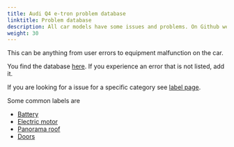 ```yaml
---
title: Audi Q4 e-tron problem database
linktitle: Problem database
description: All car models have some issues and problems. On Github we have gathered most of the issues owners experience with the cars. 
weight: 30
---
```



This can be anything from user errors to equipment malfunction on the car.

You find the database [here](https://github.com/electrichasgoneaudi/q4-e-tron/issues). If you experience an error that is not listed, add it.

If you are looking for a issue for a specific category see [label page](https://github.com/electrichasgoneaudi/q4-e-tron/labels).

Some common labels are

* [Battery](https://github.com/electrichasgoneaudi/q4-e-tron/issues?q=is%3Aissue+is%3Aopen+label%3Abattery)
* [Electric motor](https://github.com/electrichasgoneaudi/q4-e-tron/labels/electric%20motor)
* [Panorama roof](https://github.com/electrichasgoneaudi/q4-e-tron/labels/panoramic%20roof)
* [Doors](https://github.com/electrichasgoneaudi/q4-e-tron/labels/doors)
